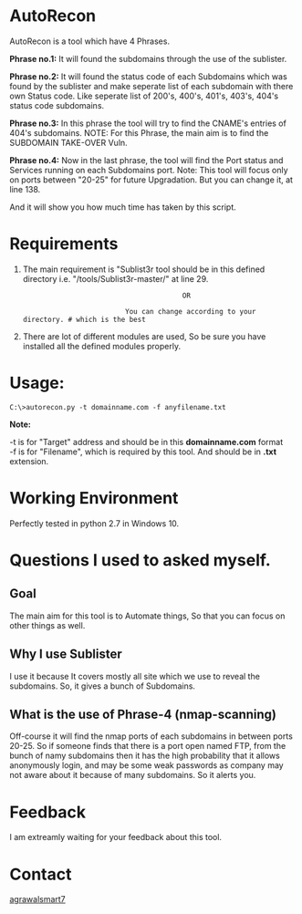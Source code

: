# AutoRecon

AutoRecon is a tool which have 4 Phrases.

<b>Phrase no.1:</b> It will found the subdomains through the use of the sublister.

<b>Phrase no.2:</b> It will found the status code of each Subdomains which was found by the sublister and make seperate list of each subdomain with there own Status code. Like seperate list of 200's, 400's, 401's, 403's, 404's status code subdomains.

<b>Phrase no.3:</b> In this phrase the tool will try to find the CNAME's entries of 404's subdomains. NOTE: For this Phrase, the main aim is to  find the SUBDOMAIN TAKE-OVER Vuln.

<b>Phrase no.4:</b> Now in the last phrase, the tool will find the Port status and Services running on each Subdomains port. Note: This tool will focus only on ports between "20-25" for future Upgradation. But you can change it, at line 138.

And it will show you how much time has taken by this script.


# Requirements

1. The main requirement is "Sublist3r tool should be in this defined directory i.e. "/tools/Sublist3r-master/" at line 29.

                                              OR
                                                  
                                You can change according to your directory. # which is the best
                                
2. There are lot of different modules are used, So be sure you have installed all the defined modules properly.


# Usage: 

`C:\>autorecon.py -t domainname.com -f anyfilename.txt`

**Note:** 

-t is for "Target" address and should be in this **domainname.com** format
<br>-f is for "Filename", which is required by this tool. And should be in **.txt** extension.

# Working Environment

Perfectly tested in python 2.7 in Windows 10.

# Questions I used to asked myself.

<h2> Goal </h2>

The main aim for this tool is to Automate things, So that you can focus on other things as well.

<h2> Why I use Sublister</h2>

I use it because It covers mostly all site which we use to reveal the subdomains. So, it gives a bunch of Subdomains.

<h2> What is the use of Phrase-4 (nmap-scanning)</h2>

Off-course it will find the nmap ports of each subdomains in between ports 20-25. So if someone finds that there is a port open named FTP, from the bunch of namy subdomains then it has the high probability that it allows anonymously login, and may be some weak passwords as company may not aware about it because of many subdomains. So it alerts you.

# Feedback

I am extreamly waiting for your feedback about this tool. 

# Contact


[agrawalsmart7](http://twitter.com/agrawalsmart7)

